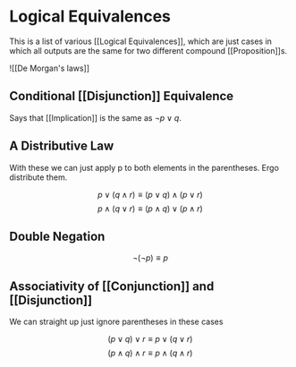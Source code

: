 # Logical Equivalences

This is a list of various [[Logical Equivalences]], which are just cases in which all outputs are the same for two different compound [[Proposition]]s.

![[De Morgan's laws]]

## Conditional [[Disjunction]] Equivalence

Says that [[Implication]] is the same as $\neg p\lor q$.

## A Distributive Law

With these we can just apply p to both elements in the parentheses. Ergo distribute them.

$$
p\lor(q\land r)\equiv(p\lor q)\land(p\lor r)
$$
$$
p\land(q\lor r)\equiv(p\land q)\lor(p\land r)
$$

## Double Negation

$$
\neg(\neg p)\equiv p
$$

## Associativity of [[Conjunction]] and [[Disjunction]]

We can straight up just ignore parentheses in these cases

$$
(p\lor q)\lor r\equiv p\lor(q\lor r)
$$
$$
(p\land q)\land r\equiv p\land(q\land r)
$$